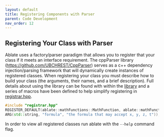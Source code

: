 ```yaml
---
layout: default
title: Registering Components with Parser
parent: Code Development
nav_order: 12
---
```

## Registering Your Class with Parser

Ablate uses a factory/parser paradigm that allows you to register that your class if it meets an interface requirement.  The cppParser library (https://github.com/UBCHREST/CppParser) serves as a c++ dependency injection/parsing framework that will dynamically create instances of registered classes.  When registering your class you must describe how to build your class (the arguments, their names, and a brief description).  Full details about using the library can be found with within the [library](https://github.com/UBCHREST/CppParser) and a series of macros have been defined to help simplify registering in [registrar.hpp](https://github.com/UBCHREST/CppParser/blob/main/src/registrar.hpp).

```c++
#include "registrar.hpp"
REGISTER_DEFAULT(ablate::mathFunctions::MathFunction, ablate::mathFunctions::SimpleFormula, "a string based function to be parsed with muparser",
ARG(std::string, "formula", "the formula that may accept x, y, z, t"));
```

In order to view all registered classes run ablate with the ```--help``` command flag.

